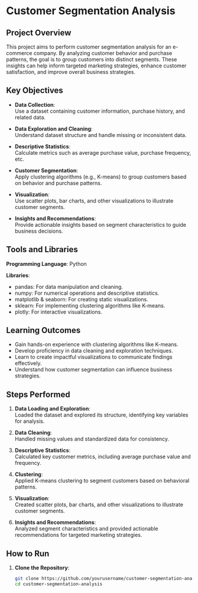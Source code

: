 # Customer Segmentation Analysis  

## Project Overview  
This project aims to perform customer segmentation analysis for an e-commerce company. By analyzing customer behavior and purchase patterns, the goal is to group customers into distinct segments. These insights can help inform targeted marketing strategies, enhance customer satisfaction, and improve overall business strategies.  

## Key Objectives  

- **Data Collection**:  
  Use a dataset containing customer information, purchase history, and related data.  

- **Data Exploration and Cleaning**:  
  Understand dataset structure and handle missing or inconsistent data.  

- **Descriptive Statistics**:  
  Calculate metrics such as average purchase value, purchase frequency, etc.  

- **Customer Segmentation**:  
  Apply clustering algorithms (e.g., K-means) to group customers based on behavior and purchase patterns.  

- **Visualization**:  
  Use scatter plots, bar charts, and other visualizations to illustrate customer segments.  

- **Insights and Recommendations**:  
  Provide actionable insights based on segment characteristics to guide business decisions.  

## Tools and Libraries  

**Programming Language**: Python  

**Libraries**:  
- pandas: For data manipulation and cleaning.  
- numpy: For numerical operations and descriptive statistics.  
- matplotlib & seaborn: For creating static visualizations.  
- sklearn: For implementing clustering algorithms like K-means.  
- plotly: For interactive visualizations.  

## Learning Outcomes  

- Gain hands-on experience with clustering algorithms like K-means.  
- Develop proficiency in data cleaning and exploration techniques.  
- Learn to create impactful visualizations to communicate findings effectively.  
- Understand how customer segmentation can influence business strategies.  

## Steps Performed  

1. **Data Loading and Exploration**:  
   Loaded the dataset and explored its structure, identifying key variables for analysis.  

2. **Data Cleaning**:  
   Handled missing values and standardized data for consistency.  

3. **Descriptive Statistics**:  
   Calculated key customer metrics, including average purchase value and frequency.  

4. **Clustering**:  
   Applied K-means clustering to segment customers based on behavioral patterns.  

5. **Visualization**:  
   Created scatter plots, bar charts, and other visualizations to illustrate customer segments.  

6. **Insights and Recommendations**:  
   Analyzed segment characteristics and provided actionable recommendations for targeted marketing strategies.  

## How to Run  

1. **Clone the Repository**:  
   ```bash  
   git clone https://github.com/yourusername/customer-segmentation-analysis.git  
   cd customer-segmentation-analysis  
